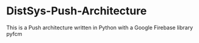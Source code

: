 # DistSys-Push-Architecture

This is a Push architecture written in Python with a Google Firebase library pyfcm
